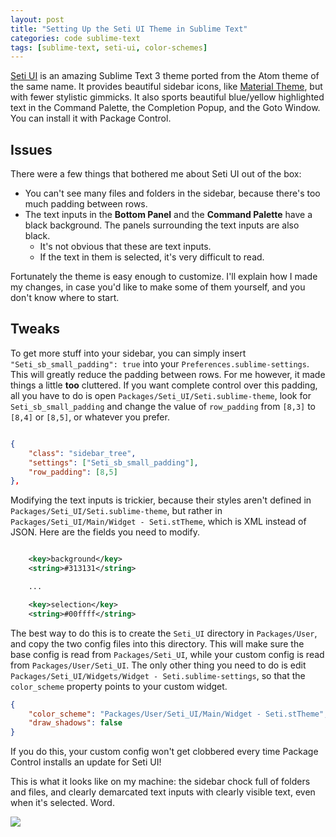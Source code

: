 ```yaml
---
layout: post
title: "Setting Up the Seti UI Theme in Sublime Text"
categories: code sublime-text
tags: [sublime-text, seti-ui, color-schemes]
---
```


[Seti UI](https://github.com/ctf0/Seti_ST3) is an amazing Sublime Text 3 theme ported from the Atom theme of the same name. It provides beautiful sidebar icons, like [Material Theme](https://github.com/equinusocio/material-theme), but with fewer stylistic gimmicks. It also sports beautiful blue/yellow highlighted text in the Command Palette, the Completion Popup, and the Goto Window. You can install it with  Package Control.

## Issues
There were a few things that bothered me about Seti UI out of the box:

- You can't see many files and folders in the sidebar, because there's too much padding between rows.
- The text inputs in the __Bottom Panel__ and the __Command Palette__ have a black background. The panels surrounding the text inputs are also black.
  - It's not obvious that these are text inputs.
  - If the text in them is selected, it's very difficult to read.

Fortunately the theme is easy enough to customize. I'll explain how I made my changes, in case you'd like to make some of them yourself, and you don't know where to start.

## Tweaks

To get more stuff into your sidebar, you can simply insert `"Seti_sb_small_padding": true` into your `Preferences.sublime-settings`. This will greatly reduce the padding between rows. For me however, it made things a little __too__ cluttered. If you want complete control over this padding, all you have to do is open `Packages/Seti_UI/Seti.sublime-theme`, look for `Seti_sb_small_padding` and change the value of `row_padding` from `[8,3]` to `[8,4]` or `[8,5]`, or whatever you prefer.

~~~json

{
    "class": "sidebar_tree",
    "settings": ["Seti_sb_small_padding"],
    "row_padding": [8,5]
},

~~~

Modifying the text inputs is trickier, because their styles aren't defined in `Packages/Seti_UI/Seti.sublime-theme`, but rather in `Packages/Seti_UI/Main/Widget - Seti.stTheme`, which is XML instead of JSON. Here are the fields you need to modify.

~~~xml

    <key>background</key>
    <string>#313131</string>

    ...

    <key>selection</key>
    <string>#00ffff</string>

~~~

The best way to do this is to create the `Seti_UI` directory in `Packages/User`, and copy the two config files into this directory. This will make sure the base config is read from `Packages/Seti_UI`, while your custom config is read from `Packages/User/Seti_UI`. The only other thing you need to do is edit `Packages/Seti_UI/Widgets/Widget - Seti.sublime-settings`, so that the `color_scheme` property points to your custom widget.

~~~json
{
    "color_scheme": "Packages/User/Seti_UI/Main/Widget - Seti.stTheme",
    "draw_shadows": false
}
~~~

If you do this, your custom config won't get clobbered every time Package Control installs an update for Seti UI!

This is what it looks like on my machine: the sidebar chock full of folders and files, and clearly demarcated text inputs with clearly visible text, even when it's selected. Word.

![](https://raw.githubusercontent.com/kylebebak/kylebebak.github.io/master/_assets/img/st_seti.png)
